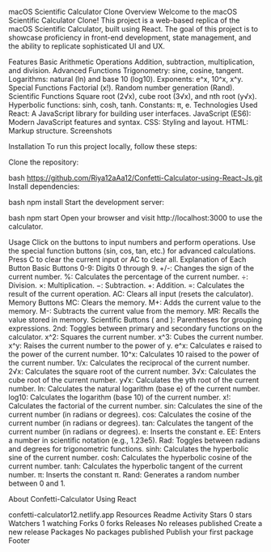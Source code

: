 macOS Scientific Calculator Clone Overview Welcome to the macOS Scientific Calculator Clone! This project is a web-based replica of the macOS Scientific Calculator, built using React. The goal of this project is to showcase proficiency in front-end development, state management, and the ability to replicate sophisticated UI and UX.

Features Basic Arithmetic Operations Addition, subtraction, multiplication, and division. Advanced Functions Trigonometry: sine, cosine, tangent. Logarithms: natural (ln) and base 10 (log10). Exponents: e^x, 10^x, x^y. Special Functions Factorial (x!). Random number generation (Rand). Scientific Functions Square root (2√x), cube root (3√x), and nth root (y√x). Hyperbolic functions: sinh, cosh, tanh. Constants: π, e. Technologies Used React: A JavaScript library for building user interfaces. JavaScript (ES6): Modern JavaScript features and syntax. CSS: Styling and layout. HTML: Markup structure. Screenshots

Installation To run this project locally, follow these steps:

Clone the repository:

bash https://github.com/Riya12aAa12/Confetti-Calculator-using-React-Js.git Install dependencies:

bash npm install Start the development server:

bash npm start Open your browser and visit http://localhost:3000 to use the calculator.

Usage Click on the buttons to input numbers and perform operations. Use the special function buttons (sin, cos, tan, etc.) for advanced calculations. Press C to clear the current input or AC to clear all. Explanation of Each Button Basic Buttons 0-9: Digits 0 through 9. +/-: Changes the sign of the current number. %: Calculates the percentage of the current number. ÷: Division. ×: Multiplication. −: Subtraction. +: Addition. =: Calculates the result of the current operation. AC: Clears all input (resets the calculator). Memory Buttons MC: Clears the memory. M+: Adds the current value to the memory. M-: Subtracts the current value from the memory. MR: Recalls the value stored in memory. Scientific Buttons ( and ): Parentheses for grouping expressions. 2nd: Toggles between primary and secondary functions on the calculator. x^2: Squares the current number. x^3: Cubes the current number. x^y: Raises the current number to the power of y. e^x: Calculates e raised to the power of the current number. 10^x: Calculates 10 raised to the power of the current number. 1/x: Calculates the reciprocal of the current number. 2√x: Calculates the square root of the current number. 3√x: Calculates the cube root of the current number. y√x: Calculates the yth root of the current number. ln: Calculates the natural logarithm (base e) of the current number. log10: Calculates the logarithm (base 10) of the current number. x!: Calculates the factorial of the current number. sin: Calculates the sine of the current number (in radians or degrees). cos: Calculates the cosine of the current number (in radians or degrees). tan: Calculates the tangent of the current number (in radians or degrees). e: Inserts the constant e. EE: Enters a number in scientific notation (e.g., 1.23e5). Rad: Toggles between radians and degrees for trigonometric functions. sinh: Calculates the hyperbolic sine of the current number. cosh: Calculates the hyperbolic cosine of the current number. tanh: Calculates the hyperbolic tangent of the current number. π: Inserts the constant π. Rand: Generates a random number between 0 and 1.

About
Confetti-Calculator Using React

confetti-calculator12.netlify.app
Resources
 Readme
 Activity
Stars
 0 stars
Watchers
 1 watching
Forks
 0 forks
Releases
No releases published
Create a new release
Packages
No packages published
Publish your first package
Footer
